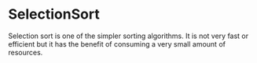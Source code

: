 # SelectionSort

Selection sort is one of the simpler sorting algorithms. It is not very fast or efficient but it has the benefit of consuming a very small amount of resources.
